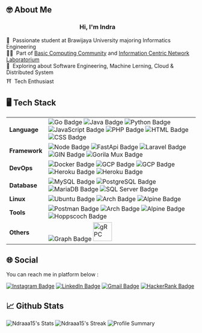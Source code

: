 ## 🤓 About Me



<h3 align="center">
Hi, I'm Indra
<img src="https://em-content.zobj.net/source/noto-emoji-animations/344/waving-hand_1f44b.gif" width="15px"/>
</h3>

🏫 &nbsp;Passionate student at Brawijaya University majoring Informatics Engineering </br>
👨‍💼 &nbsp;Part of [Basic Computing Community](https://www.instagram.com/bccfilkom/) and [Information Centric Network Laboratorium](https://www.instagram.com/labicnfilkom/) </br>
🤖 &nbsp;Exploring about Software Engineering, Machine Lerning, Cloud & Distributed System </br>
⛩️ &nbsp;Tech Enthusiast </br>

## 🖥️ Tech Stack
<table>
<tr>
  <td>
    <b>Language</b>
  </td>
  <td>
    <img src="https://img.shields.io/badge/go-%2300ADD8.svg?style=for-the-badge&logo=go&logoColor=white" alt="Go Badge">
    <img src="https://img.shields.io/badge/java-%23ED8B00.svg?style=for-the-badge&logo=openjdk&logoColor=white" alt="Java Badge">
    <img src="https://img.shields.io/badge/python-3670A0?style=for-the-badge&logo=python&logoColor=ffdd54" alt="Python Badge">
    <img src="https://img.shields.io/badge/javascript-%23323330.svg?style=for-the-badge&logo=javascript&logoColor=%23F7DF1E" alt="JavaScript Badge">
    <img src="https://img.shields.io/badge/php-%23777BB4.svg?style=for-the-badge&logo=php&logoColor=white" alt="PHP Badge">
    <img src="https://img.shields.io/badge/html5-%23E34F26.svg?style=for-the-badge&logo=html5&logoColor=white" alt="HTML Badge">
    <img src="https://img.shields.io/badge/css3-%231572B6.svg?style=for-the-badge&logo=css3&logoColor=white" alt="CSS Badge">
  </td>
</tr>
<tr>
  <td>
    <b>Framework</b>
  </td>
  <td>
    <img src="https://img.shields.io/badge/node.js-6DA55F?style=for-the-badge&logo=node.js&logoColor=white" alt="Node Badge">
    <img src="https://img.shields.io/badge/FastAPI-005571?style=for-the-badge&logo=fastapi" alt="FastApi Badge">
    <img src="https://img.shields.io/badge/laravel-%23FF2D20.svg?style=for-the-badge&logo=laravel&logoColor=white" alt="Laravel Badge">
    <img src="https://img.shields.io/badge/GIN-008ECF?logo=gin&logoColor=FFFFFF&style=for-the-badge" alt="GIN Badge">
    <img src="https://img.shields.io/badge/Gorilla%20Mux-FFBB00?style=for-the-badge" alt="Gorila Mux Badge">
  </td>
</tr>
<tr>
  <td>
    <b>DevOps</b>
  </td>
  <td>
    <img src="https://img.shields.io/badge/docker-%230db7ed.svg?style=for-the-badge&logo=docker&logoColor=white" alt="Docker Badge">
    <img src="https://img.shields.io/badge/GoogleCloud-%234285F4.svg?style=for-the-badge&logo=google-cloud&logoColor=white" alt="GCP Badge">
    <img src="https://img.shields.io/badge/Proxmox-E57000?style=for-the-badge&logo=proxmox&logoColor=white" alt="GCP Badge">
    <img src="https://img.shields.io/badge/heroku-%23430098.svg?style=for-the-badge&logo=heroku&logoColor=white" alt="Heroku Badge">
    <img src="https://img.shields.io/badge/jenkins-%232C5263.svg?style=for-the-badge&logo=jenkins&logoColor=white" alt="Heroku Badge">

  </td>
</tr>
<tr>
  <td>
    <b>Database</b>
  </td>
  <td>
    <img src="https://img.shields.io/badge/mysql-%2300f.svg?style=for-the-badge&logo=mysql&logoColor=white" alt="MySQL Badge">
    <img src="https://img.shields.io/badge/postgres-%23316192.svg?style=for-the-badge&logo=postgresql&logoColor=white" alt="PostgreSQL Badge">
    <img src="https://img.shields.io/badge/MariaDB-003545?style=for-the-badge&logo=mariadb&logoColor=white" alt="MariaDB Badge">
    <img src="https://img.shields.io/badge/Microsoft%20SQL%20Server-CC2927?style=for-the-badge&logo=microsoft%20sql%20server&logoColor=white" alt="SQL Server Badge">
  </td>
</tr>
<tr>
  <td>
    <b>Linux</b>
  </td>
  <td>
    <img src="https://img.shields.io/badge/Ubuntu-E95420?style=for-the-badge&logo=ubuntu&logoColor=white" alt="Ubuntu Badge">
    <img src="https://img.shields.io/badge/Arch_Linux-1793D1?style=for-the-badge&logo=arch-linux&logoColor=white" alt="Arch Badge">
    <img src="https://img.shields.io/badge/Alpine_Linux-0D597F?style=for-the-badge&logo=alpine-linux&logoColor=white" alt="Alpine Badge">
  </td>
</tr>
<tr>
  <td>
    <b>Tools</b>
  </td>
  <td>
    <img src="https://img.shields.io/badge/Postman-FF6C37?style=for-the-badge&logo=postman&logoColor=white" alt="Postman Badge">
    <img src="https://img.shields.io/badge/Visual%20Studio%20Code-0078d7.svg?style=for-the-badge&logo=visual-studio-code&logoColor=white" alt="Arch Badge">
    <img src="https://img.shields.io/badge/IntelliJIDEA-000000.svg?style=for-the-badge&logo=intellij-idea&logoColor=white" alt="Alpine Badge">
    <img src="https://img.shields.io/badge/hoppscotch-002721?style=for-the-badge&logo=hoppscotch&logoColor=00d79f" alt="Hoppscoch Badge">
    
  </td>
</tr>
<tr>
  <td>
    <b>Others</b>
  </td>
  <td>
    <img src="https://img.shields.io/badge/-GraphQL-E10098?style=for-the-badge&logo=graphql&logoColor=white" alt="Graph Badge">
    <img src="https://user-images.githubusercontent.com/25181517/192107855-e669c777-9172-49c5-b7e0-404e29df0fee.png" alt="gRPC" width="50" >


  </td>
</tr>
</table>

## 🌐 Social
You can reach me in platform below :

<a href="https://www.instagram.com/lndra.a/">![Instagram Badge](https://img.shields.io/badge/Instagram-E4405F?logo=instagram&logoColor=fff&style=for-the-badge)</a>
<a href="https://www.linkedin.com/in/indrabrata/">![LinkedIn Badge](https://img.shields.io/badge/LinkedIn-0A66C2?logo=linkedin&logoColor=fff&style=for-the-badge)</a>
<a href="mailto:indrabrata599@gmail.com">![Gmail Badge](https://img.shields.io/badge/Gmail-D14836?style=for-the-badge&logo=gmail&logoColor=white)</a>
<a href="https://www.hackerrank.com/muffinCupcake">![HackerRank Badge](https://img.shields.io/badge/HackerRank-00EA64?logo=hackerrank&logoColor=000&style=for-the-badge)</a>


## 📈 Github Stats
![Ndraaa15's Stats](https://github-readme-stats.vercel.app/api?username=indrabrata&theme=tokyonight&show_icons=true&hide_border=true&count_private=true)
![Ndraaa15's Streak](https://github-readme-streak-stats.herokuapp.com/?user=indrabrata&theme=tokyonight&hide_border=true)
![Profile Summary](https://github-profile-summary-cards.vercel.app/api/cards/profile-details?username=indrabrata&theme=tokyonight)


